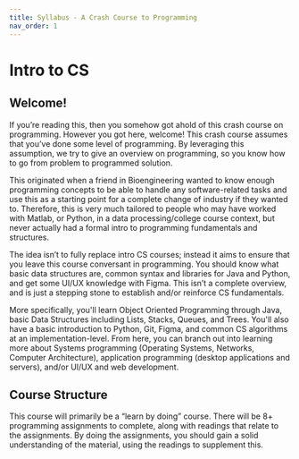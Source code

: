 ```yaml
---
title: Syllabus - A Crash Course to Programming
nav_order: 1
---
```


# Intro to CS

## Welcome!

If you’re reading this, then you somehow got ahold of this crash course on programming. However you got here, welcome! This crash course assumes that you’ve done some level of programming. By leveraging this assumption, we try to give an overview on programming, so you know how to go from problem to programmed solution.

This originated when a friend in Bioengineering wanted to know enough programming concepts to be able to handle any software-related tasks and use this as a starting point for a complete change of industry if they wanted to. Therefore, this is very much tailored to people who may have worked with Matlab, or Python, in a data processing/college course context, but never actually had a formal intro to programming fundamentals and structures.

The idea isn’t to fully replace intro CS courses; instead it aims to ensure that you leave this course conversant in programming. You should know what basic data structures are, common syntax and libraries for Java and Python, and get some UI/UX knowledge with Figma. This isn’t a complete overview, and is just a stepping stone to establish and/or reinforce CS fundamentals.

More specifically, you'll learn Object Oriented Programming through Java, basic Data Structures including Lists, Stacks, Queues, and Trees. You'll also have a basic introduction to Python, Git, Figma, and common CS algorithms at an implementation-level. From here, you can branch out into learning more about Systems programming (Operating Systems, Networks, Computer Architecture), application programming (desktop applications and servers), and/or UI/UX and web development.

## Course Structure

This course will primarily be a “learn by doing” course. There will be 8+ programming assignments to complete, along with readings that relate to the assignments. By doing the assignments, you should gain a solid understanding of the material, using the readings to supplement this.
